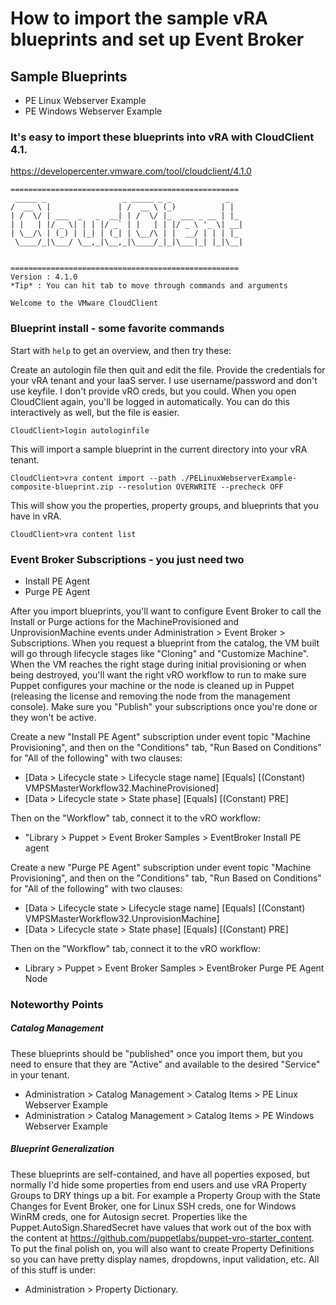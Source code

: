 # How to import the sample vRA blueprints and set up Event Broker

## Sample Blueprints

* PE Linux Webserver Example
* PE Windows Webserver Example

### It's easy to import these blueprints into vRA with CloudClient 4.1.

https://developercenter.vmware.com/tool/cloudclient/4.1.0

```
===================================================
 _____ _                 _ _____ _ _            _
/  __ \ |               | /  __ \ (_)          | |
| /  \/ | ___  _   _  __| | /  \/ |_  ___ _ __ | |_
| |   | |/ _ \| | | |/ _` | |   | | |/ _ \ '_ \| __|
| \__/\ | (_) | |_| | (_| | \__/\ | |  __/ | | | |_
 \____/_|\___/ \__,_|\__,_|\____/_|_|\___|_| |_|\__|


===================================================
Version : 4.1.0
*Tip* : You can hit tab to move through commands and arguments

Welcome to the VMware CloudClient
```

### Blueprint install - some favorite commands

Start with `help` to get an overview, and then try these:

Create an autologin file then quit and edit the file. Provide the credentials for your vRA tenant and your IaaS server. I use username/password and don't use keyfile. I don't provide vRO creds, but you could. When you open CloudClient again, you'll be logged in automatically. You can do this interactively as well, but the file is easier.
```
CloudClient>login autologinfile
```

This will import a sample blueprint in the current directory into your vRA tenant.
```
CloudClient>vra content import --path ./PELinuxWebserverExample-composite-blueprint.zip --resolution OVERWRITE --precheck OFF
```

This will show you the properties, property groups, and blueprints that you have in vRA.
```
CloudClient>vra content list
```

### Event Broker Subscriptions - you just need two

* Install PE Agent
* Purge PE Agent

After you import blueprints, you'll want to configure Event Broker to call the Install or Purge actions for the MachineProvisioned and UnprovisionMachine events under Administration > Event Broker > Subscriptions. When you request a blueprint from the catalog, the VM built will go through lifecycle stages like "Cloning" and "Customize Machine". When the VM reaches the right stage during initial provisioning or when being destroyed, you'll want the right vRO workflow to run to make sure Puppet configures your machine or the node is cleaned up in Puppet (releasing the license and removing the node from the management console). Make sure you "Publish" your subscriptions once you're done or they won't be active.

Create a new "Install PE Agent" subscription under event topic "Machine Provisioning", and then on the "Conditions" tab, "Run Based on Conditions" for "All of the following" with two clauses:
* [Data > Lifecycle state > Lifecycle stage name] [Equals] [(Constant) VMPSMasterWorkflow32.MachineProvisioned]
* [Data > Lifecycle state > State phase] [Equals] [(Constant) PRE]

Then on the "Workflow" tab, connect it to the vRO workflow:
*  "Library > Puppet > Event Broker Samples > EventBroker Install PE agent

Create a new "Purge PE Agent" subscription under event topic "Machine Provisioning", and then on the "Conditions" tab, "Run Based on Conditions" for "All of the following" with two clauses:
* [Data > Lifecycle state > Lifecycle stage name] [Equals] [(Constant) VMPSMasterWorkflow32.UnprovisionMachine]
* [Data > Lifecycle state > State phase] [Equals] [(Constant) PRE]

Then on the "Workflow" tab, connect it to the vRO workflow:
*  Library > Puppet > Event Broker Samples > EventBroker Purge PE Agent Node

### Noteworthy Points

##### Catalog Management
These blueprints should be "published" once you import them, but you need to ensure that they are "Active" and available to the desired "Service" in your tenant.
* Administration > Catalog Management > Catalog Items > PE Linux Webserver Example
* Administration > Catalog Management > Catalog Items > PE Windows Webserver Example

##### Blueprint Generalization
These blueprints are self-contained, and have all poperties exposed, but normally I'd hide some properties from end users and use vRA Property Groups to DRY things up a bit. For example a Property Group with the State Changes for Event Broker, one for Linux SSH creds, one for Windows WinRM creds, one for Autosign secret. Properties like the Puppet.AutoSign.SharedSecret have values that work out of the box with the content at https://github.com/puppetlabs/puppet-vro-starter_content. To put the final polish on, you will also want to create Property Definitions so you can have pretty display names, dropdowns, input validation, etc. All of this stuff is under:
* Administration > Property Dictionary.
